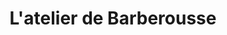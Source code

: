 ---
title: "L'atelier de Barberousse"
url: /soorts-hossegor/latelier-de-barberousse/
shop: Friseur
---